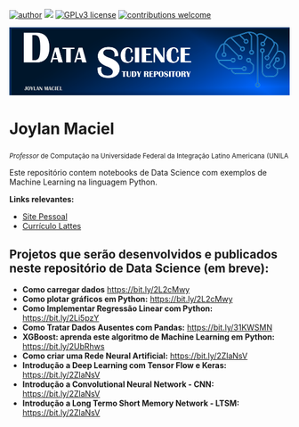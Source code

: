 [![author](https://img.shields.io/badge/author-carlosfab-red.svg)](https://www.linkedin.com/in/carlosfab) [![](https://img.shields.io/badge/python-3.7+-blue.svg)](https://www.python.org/downloads/release/python-365/) [![GPLv3 license](https://img.shields.io/badge/License-GPLv3-blue.svg)](http://perso.crans.org/besson/LICENSE.html) [![contributions welcome](https://img.shields.io/badge/contributions-welcome-brightgreen.svg?style=flat)](https://github.com/carlosfab/data_science/issues)

<p align="center">
  <img src="bannerds.png" >
</p>

# Joylan Maciel
<sub>*Professor* de Computação na Universidade Federal da Integração Latino Americana (UNILA</sub>

Este repositório contem notebooks de Data Science com exemplos de Machine Learning na linguagem Python.

**Links relevantes:**
* [Site Pessoal](http://sites.google.com/site/joylan)
* [Currículo Lattes](http://lattes.cnpq.br/1177414528561833)

## Projetos que serão desenvolvidos e publicados neste repositório de Data Science (em breve):
* **Como carregar dados** https://bit.ly/2L2cMwy
* **Como plotar gráficos em Python:** https://bit.ly/2L2cMwy
* **Como Implementar Regressão Linear com Python:** https://bit.ly/2Li5pzY
* **Como Tratar Dados Ausentes com Pandas:** https://bit.ly/31KWSMN
* **XGBoost: aprenda este algoritmo de Machine Learning em Python:** https://bit.ly/2UbRhws
* **Como criar uma Rede Neural Artificial:** https://bit.ly/2ZlaNsV
* **Introdução a Deep Learning com Tensor Flow e Keras:** https://bit.ly/2ZlaNsV
* **Introdução a Convolutional Neural Network - CNN:** https://bit.ly/2ZlaNsV
* **Introdução a Long Termo Short Memory Network - LTSM:** https://bit.ly/2ZlaNsV
